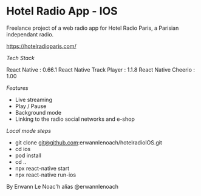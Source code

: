 # Hotel Radio App - IOS 

Freelance project of a web radio app for Hotel Radio Paris, a Parisian independant radio.

https://hotelradioparis.com/

*Tech Stack*

React Native : 0.66.1
React Native Track Player : 1.1.8
React Native Cheerio : 1.00

*Features*
- Live streaming 
- Play / Pause 
- Background mode 
- Linking to the radio social networks and e-shop

*Local mode steps*

- git clone git@github.com:erwannlenoach/hotelradioIOS.git
- cd ios
- pod install 
- cd .. 
- npx react-native start
- npx react-native run-ios 

By Erwann Le Noac'h alias @erwannlenoach
